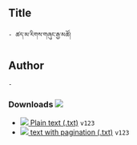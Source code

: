 ## Title
	- ཚད་མ་རིགས་གཞུང་རྒྱ་མཚོ།

## Author
	- 





### Downloads <img src="https://img.icons8.com/cotton/20/000000/download-from-cloud.png">
- [![](https://img.icons8.com/color/20/000000/txt.png) Plain text (.txt)](https://github.com/ta4tsering/P008165/releases/download/v84/base-v84.zip) `v123`
- [![](https://img.icons8.com/color/20/000000/txt.png) text with pagination (.txt)](https://github.com/ta4tsering/P008165/releases/download/v84/base-v84.zip) `v123`

